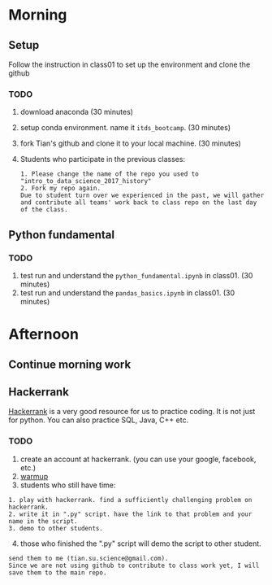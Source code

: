 # Morning
## Setup 

Follow the instruction in class01 to set up the environment and clone the github

### TODO

1. download anaconda (30 minutes)
2. setup conda environment. name it `itds_bootcamp`. (30 minutes)
3. fork Tian's github and clone it to your local machine. (30 minutes)
4. Students who participate in the previous classes:
	
	```
	1. Please change the name of the repo you used to "intro_to_data_science_2017_history"
	2. Fork my repo again. 
	Due to student turn over we experienced in the past, we will gather and contribute all teams' work back to class repo on the last day of the class.
	```

## Python fundamental

### TODO

1. test run and understand the `python_fundamental.ipynb` in class01. (30 minutes)
2. test run and understand the `pandas_basics.ipynb` in class01. (30 minutes)

# Afternoon
## Continue morning work
## Hackerrank
[Hackerrank](https://www.hackerrank.com) is a very good resource for us to practice coding. It is not just for python. You can also practice SQL, Java, C++ etc. 

### TODO
1. create an account at hackerrank. (you can use your google, facebook, etc.)
2. [warmup](https://www.hackerrank.com/domains/algorithms/warmup)
3. students who still have time:

```
1. play with hackerrank. find a sufficiently challenging problem on hackerrank.
2. write it in ".py" script. have the link to that problem and your name in the script. 
3. demo to other students.
```
4. those who finished the ".py" script will demo the script to other student.

```
send them to me (tian.su.science@gmail.com).
Since we are not using github to contribute to class work yet, I will save them to the main repo. 
```
 






